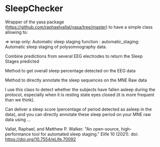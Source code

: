 # SleepChecker

Wrapper of the yasa package (https://github.com/raphaelvallat/yasa/tree/master) to have a simple class allowing to:

=> wrap only:
Automatic sleep staging function : automatic_staging: Automatic sleep staging of polysomnography data.


Combine predictions from several EEG electrodes to return the Sleep Stages predicted

Method to get overall sleep percentage detected on the EEG data

Method to directly annotate the sleep sequences on the MNE Raw data

I use this class to detect whether the subjects have fallen asleep during the protocol, especially when it is resting state eyes closed (it is more frequent than we think).

Can deliver a sleep score (percentage of period detected as asleep in the data), and you can directly annotate these sleep period on your MNE raw data using ...

Vallat, Raphael, and Matthew P. Walker. "An open-source, high-performance tool for automated sleep staging." Elife 10 (2021). doi: https://doi.org/10.7554/eLife.70092
